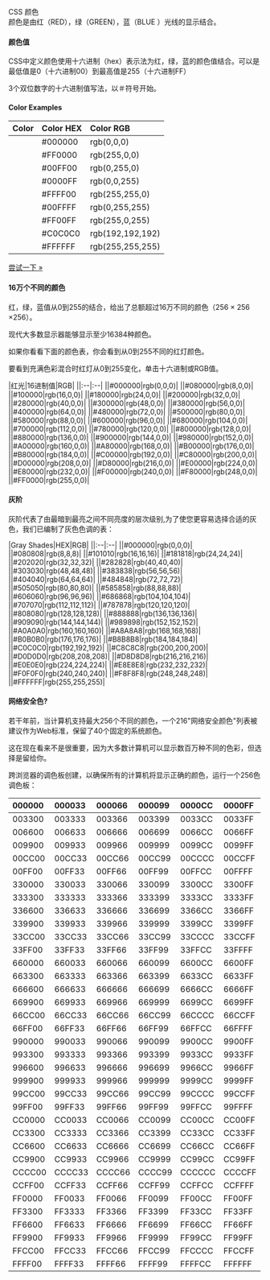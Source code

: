  CSS 颜色  
 颜色是由红（RED），绿（GREEN），蓝（BLUE ）光线的显示结合。

 

#### 颜色值

 CSS中定义颜色使用十六进制（hex）表示法为红，绿，蓝的颜色值结合。可以是最低值是0（十六进制00）到最高值是255（十六进制FF）

 3个双位数字的十六进制值写法，以＃符号开始。

  
#### Color Examples

 

|Color|Color HEX|Color RGB|
|:--|:--|:--|
| |#000000|rgb(0,0,0)|
| |#FF0000|rgb(255,0,0)|
| |#00FF00|rgb(0,255,0)|
| |#0000FF|rgb(0,0,255)|
| |#FFFF00|rgb(255,255,0)|
| |#00FFFF|rgb(0,255,255)|
| |#FF00FF|rgb(255,0,255)|
| |#C0C0C0|rgb(192,192,192)|
| |#FFFFFF|rgb(255,255,255)|



[尝试一下 »](http://www.w3cschool.cc/try/try.php?filename=trycss_colorhex) 

 



#### 16万个不同的颜色

 红，绿，蓝值从0到255的结合，给出了总额超过16万不同的颜色（256 × 256 ×256）。

 现代大多数显示器能够显示至少16384种颜色。

 如果你看看下面的颜色表，你会看到从0到255不同的红灯颜色。

 要看到充满色彩混合时红灯从0到255变化，单击十六进制或RGB值。

 

|红光|16进制值|RGB|
||:--|:--|
||#000000|rgb(0,0,0)|
||#080000|rgb(8,0,0)|
||#100000|rgb(16,0,0)|
||#180000|rgb(24,0,0)|
||#200000|rgb(32,0,0)|
||#280000|rgb(40,0,0)|
||#300000|rgb(48,0,0)|
||#380000|rgb(56,0,0)|
||#400000|rgb(64,0,0)|
||#480000|rgb(72,0,0)|
||#500000|rgb(80,0,0)|
||#580000|rgb(88,0,0)|
||#600000|rgb(96,0,0)|
||#680000|rgb(104,0,0)|
||#700000|rgb(112,0,0)|
||#780000|rgb(120,0,0)|
||#800000|rgb(128,0,0)|
||#880000|rgb(136,0,0)|
||#900000|rgb(144,0,0)|
||#980000|rgb(152,0,0)|
||#A00000|rgb(160,0,0)|
||#A80000|rgb(168,0,0)|
||#B00000|rgb(176,0,0)|
||#B80000|rgb(184,0,0)|
||#C00000|rgb(192,0,0)|
||#C80000|rgb(200,0,0)|
||#D00000|rgb(208,0,0)|
||#D80000|rgb(216,0,0)|
||#E00000|rgb(224,0,0)|
||#E80000|rgb(232,0,0)|
||#F00000|rgb(240,0,0)|
||#F80000|rgb(248,0,0)|
||#FF0000|rgb(255,0,0)|



#### 灰阶

 灰阶代表了由最暗到最亮之间不同亮度的层次级别,为了使您更容易选择合适的灰色，我们已编制了灰色色调的表： 

|Gray Shades|HEX|RGB|
||:--|:--|
||#000000|rgb(0,0,0)|
||#080808|rgb(8,8,8)|
||#101010|rgb(16,16,16)|
||#181818|rgb(24,24,24)|
||#202020|rgb(32,32,32)|
||#282828|rgb(40,40,40)|
||#303030|rgb(48,48,48)|
||#383838|rgb(56,56,56)|
||#404040|rgb(64,64,64)|
||#484848|rgb(72,72,72)|
||#505050|rgb(80,80,80)|
||#585858|rgb(88,88,88)|
||#606060|rgb(96,96,96)|
||#686868|rgb(104,104,104)|
||#707070|rgb(112,112,112)|
||#787878|rgb(120,120,120)|
||#808080|rgb(128,128,128)|
||#888888|rgb(136,136,136)|
||#909090|rgb(144,144,144)|
||#989898|rgb(152,152,152)|
||#A0A0A0|rgb(160,160,160)|
||#A8A8A8|rgb(168,168,168)|
||#B0B0B0|rgb(176,176,176)|
||#B8B8B8|rgb(184,184,184)|
||#C0C0C0|rgb(192,192,192)|
||#C8C8C8|rgb(200,200,200)|
||#D0D0D0|rgb(208,208,208)|
||#D8D8D8|rgb(216,216,216)|
||#E0E0E0|rgb(224,224,224)|
||#E8E8E8|rgb(232,232,232)|
||#F0F0F0|rgb(240,240,240)|
||#F8F8F8|rgb(248,248,248)|
||#FFFFFF|rgb(255,255,255)|



#### 网络安全色?

 若干年前，当计算机支持最大256个不同的颜色，一个216"网络安全颜色"列表被建议作为Web标准，保留了40个固定的系统颜色。

 这在现在看来不是很重要，因为大多数计算机可以显示数百万种不同的色彩，但选择是留给你。

 跨浏览器的调色板创建，以确保所有的计算机将显示正确的颜色，运行一个256色调色板：

 

|000000|000033|000066|000099|0000CC|0000FF|
|:--|:--|:--|:--|:--|:--|
|003300|003333|003366|003399|0033CC|0033FF|
|006600|006633|006666|006699|0066CC|0066FF|
|009900|009933|009966|009999|0099CC|0099FF|
|00CC00|00CC33|00CC66|00CC99|00CCCC|00CCFF|
|00FF00|00FF33|00FF66|00FF99|00FFCC|00FFFF|
|330000|330033|330066|330099|3300CC|3300FF|
|333300|333333|333366|333399|3333CC|3333FF|
|336600|336633|336666|336699|3366CC|3366FF|
|339900|339933|339966|339999|3399CC|3399FF|
|33CC00|33CC33|33CC66|33CC99|33CCCC|33CCFF|
|33FF00|33FF33|33FF66|33FF99|33FFCC|33FFFF|
|660000|660033|660066|660099|6600CC|6600FF|
|663300|663333|663366|663399|6633CC|6633FF|
|666600|666633|666666|666699|6666CC|6666FF|
|669900|669933|669966|669999|6699CC|6699FF|
|66CC00|66CC33|66CC66|66CC99|66CCCC|66CCFF|
|66FF00|66FF33|66FF66|66FF99|66FFCC|66FFFF|
|990000|990033|990066|990099|9900CC|9900FF|
|993300|993333|993366|993399|9933CC|9933FF|
|996600|996633|996666|996699|9966CC|9966FF|
|999900|999933|999966|999999|9999CC|9999FF|
|99CC00|99CC33|99CC66|99CC99|99CCCC|99CCFF|
|99FF00|99FF33|99FF66|99FF99|99FFCC|99FFFF|
|CC0000|CC0033|CC0066|CC0099|CC00CC|CC00FF|
|CC3300|CC3333|CC3366|CC3399|CC33CC|CC33FF|
|CC6600|CC6633|CC6666|CC6699|CC66CC|CC66FF|
|CC9900|CC9933|CC9966|CC9999|CC99CC|CC99FF|
|CCCC00|CCCC33|CCCC66|CCCC99|CCCCCC|CCCCFF|
|CCFF00|CCFF33|CCFF66|CCFF99|CCFFCC|CCFFFF|
|FF0000|FF0033|FF0066|FF0099|FF00CC|FF00FF|
|FF3300|FF3333|FF3366|FF3399|FF33CC|FF33FF|
|FF6600|FF6633|FF6666|FF6699|FF66CC|FF66FF|
|FF9900|FF9933|FF9966|FF9999|FF99CC|FF99FF|
|FFCC00|FFCC33|FFCC66|FFCC99|FFCCCC|FFCCFF|
|FFFF00|FFFF33|FFFF66|FFFF99|FFFFCC|FFFFFF|




